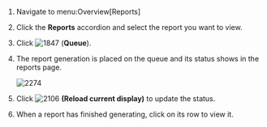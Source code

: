 1.  Navigate to menu:Overview\[Reports\]

2.  Click the **Reports** accordion and select the report you want to
    view.

3.  Click ![1847](1847.png) (**Queue**).

4.  The report generation is placed on the queue and its status shows in
    the reports page.
    
    ![2274](2274.png)

5.  Click ![2106](2106.png) **(Reload current display)** to update the
    status.

6.  When a report has finished generating, click on its row to view it.
